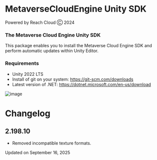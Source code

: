 # MetaverseCloudEngine Unity SDK
Powered by Reach Cloud Ⓒ 2024
### The Metaverse Cloud Engine Unity SDK
This package enables you to install the Metaverse Cloud Engine SDK and perform automatic updates within Unity Editor.

### Requirements
* Unity 2022 LTS
* Install of git on your system: https://git-scm.com/downloads
* Latest version of .NET: https://dotnet.microsoft.com/en-us/download

![image](https://user-images.githubusercontent.com/14853489/188254018-453aae49-a6a3-4e6e-8fd2-fe4bbf6310d1.png)

# Changelog

## 2.198.10
- Removed incompatible texture formats.

Updated on September 16, 2025
